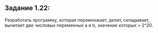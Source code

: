 ## Задание 1.22:

Разработать программу, которая перемножает, делит, складывает, вычитает две числовых переменных a и b, значение которых > 2^20.